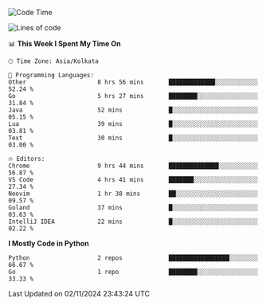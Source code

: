 <!--START_SECTION:waka-->
![Code Time](http://img.shields.io/badge/Code%20Time-372%20hrs%2029%20mins-blue)

![Lines of code](https://img.shields.io/badge/From%20Hello%20World%20I%27ve%20Written-387%20lines%20of%20code-blue)

📊 **This Week I Spent My Time On** 

```text
🕑︎ Time Zone: Asia/Kolkata

💬 Programming Languages: 
Other                    8 hrs 56 mins       █████████████░░░░░░░░░░░░   52.24 % 
Go                       5 hrs 27 mins       ████████░░░░░░░░░░░░░░░░░   31.84 % 
Java                     52 mins             █░░░░░░░░░░░░░░░░░░░░░░░░   05.15 % 
Lua                      39 mins             █░░░░░░░░░░░░░░░░░░░░░░░░   03.81 % 
Text                     30 mins             █░░░░░░░░░░░░░░░░░░░░░░░░   03.00 % 

🔥 Editors: 
Chrome                   9 hrs 44 mins       ██████████████░░░░░░░░░░░   56.87 % 
VS Code                  4 hrs 41 mins       ███████░░░░░░░░░░░░░░░░░░   27.34 % 
Neovim                   1 hr 38 mins        ██░░░░░░░░░░░░░░░░░░░░░░░   09.57 % 
Goland                   37 mins             █░░░░░░░░░░░░░░░░░░░░░░░░   03.63 % 
IntelliJ IDEA            22 mins             █░░░░░░░░░░░░░░░░░░░░░░░░   02.22 % 
```

**I Mostly Code in Python** 

```text
Python                   2 repos             █████████████████░░░░░░░░   66.67 % 
Go                       1 repo              ████████░░░░░░░░░░░░░░░░░   33.33 % 
```




 Last Updated on 02/11/2024 23:43:24 UTC
<!--END_SECTION:waka-->
